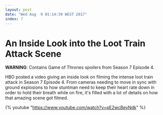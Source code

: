 ```yaml
---
layout: post
date: "Wed Aug  9 01:14:39 WEST 2017"
index: 7
---
```


# An Inside Look into the Loot Train Attack Scene

**WARNING**: Contains Game of Thrones spoilers from Season 7 Episode 4.

HBO posted a video giving an inside look on filming the intense loot train
attack in Season 7 Episode 4. From cameras needing to move in sync with ground
explosions to how stuntman need to keep their heart rate down in order to hold
their breath while on fire, it's filled with a lot of details on how that
amazing scene got filmed.

{% youtube "https://www.youtube.com/watch?v=pE2wcBeyNdk" %}

